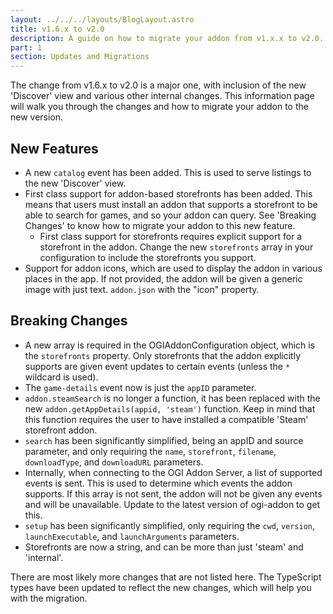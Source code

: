 ```yaml
---
layout: ../../../layouts/BlogLayout.astro
title: v1.6.x to v2.0
description: A guide on how to migrate your addon from v1.x.x to v2.0.
part: 1
section: Updates and Migrations
---
```


The change from v1.6.x to v2.0 is a major one, with inclusion of the new 'Discover' view and various other internal changes. This information page will walk you through the changes and how to migrate your addon to the new version.

## New Features

- A new `catalog` event has been added. This is used to serve listings to the new 'Discover' view.
- First class support for addon-based storefronts has been added. This means that users must install an addon that supports a storefront to be able to search for games, and so your addon can query. See 'Breaking Changes' to know how to migrate your addon to this new feature.
  - First class support for storefronts requires explicit support for a storefront in the addon. Change the new `storefronts` array in your configuration to include the storefronts you support.
- Support for addon icons, which are used to display the addon in various places in the app. If not provided, the addon will be given a generic image with just text. `addon.json` with the "icon" property.

## Breaking Changes

- A new array is required in the OGIAddonConfiguration object, which is the `storefronts` property. Only storefronts that the addon explicitly supports are given event updates to certain events (unless the `*` wildcard is used).
- The `game-details` event now is just the `appID` parameter.
- `addon.steamSearch` is no longer a function, it has been replaced with the new `addon.getAppDetails(appid, 'steam')` function. Keep in mind that this function requires the user to have installed a compatible 'Steam' storefront addon.
- `search` has been significantly simplified, being an appID and source parameter, and only requiring the `name`, `storefront`, `filename`, `downloadType`, and `downloadURL` parameters.
- Internally, when connecting to the OGI Addon Server, a list of supported events is sent. This is used to determine which events the addon supports. If this array is not sent, the addon will not be given any events and will be unavailable. Update to the latest version of ogi-addon to get this.
- `setup` has been significantly simplified, only requiring the `cwd`, `version`, `launchExecutable`, and `launchArguments` parameters.
- Storefronts are now a string, and can be more than just 'steam' and 'internal'.

There are most likely more changes that are not listed here. The TypeScript types have been updated to reflect the new changes, which will help you with the migration.
